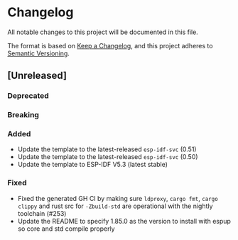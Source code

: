 # Changelog

All notable changes to this project will be documented in this file.

The format is based on [Keep a Changelog](https://keepachangelog.com/en/1.0.0/),
and this project adheres to [Semantic Versioning](https://semver.org/spec/v2.0.0.html).

## [Unreleased]

### Deprecated

### Breaking

### Added
- Update the template to the latest-released `esp-idf-svc` (0.51)
- Update the template to the latest-released `esp-idf-svc` (0.50)
- Update the template to ESP-IDF V5.3 (latest stable)

### Fixed
- Fixed the generated GH CI by making sure `ldproxy`, `cargo fmt`, `cargo clippy` and rust src for `-Zbuild-std` are operational with the nightly toolchain (#253)
- Update the README to specify 1.85.0 as the version to install with espup so core and std compile properly

